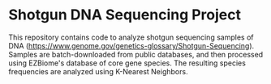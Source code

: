 # Shotgun DNA Sequencing Project

This repository contains code to analyze shotgun sequencing samples of DNA (https://www.genome.gov/genetics-glossary/Shotgun-Sequencing).
Samples are batch-downloaded from public databases, and then processed using EZBiome's database of core gene species. The resulting species frequencies are analyzed using K-Nearest Neighbors.

